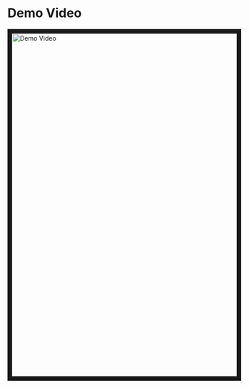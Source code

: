 # Demo Video

<a href="http://www.youtube.com/watch?feature=player_embedded&v=ZyTjWV-8E5c
" target="_blank"><img src="https://user-images.githubusercontent.com/54421107/63568777-5e6d5580-c52b-11e9-9710-a23178173f84.png" alt="Demo Video" width="769" border="10" /></a>







